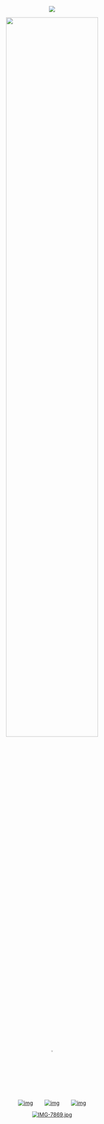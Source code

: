
<p align="center" width="100%"> <img src="https://komarev.com/ghpvc/?username=callthedoctor&label=✦&color=140f06">



<p align="center" width="100%">
    <img width="70%" src="https://files.catbox.moe/6q8jzw.png">
    
</p>

<p align="center" width="100%"><img width="3%" src="https://files.catbox.moe/t016zc.webp">

<div id="header" align="center">


[![img](https://files.catbox.moe/7n5p4x.png)](https://rentry.co/williamfranklingraham)⠀⠀⠀[![img](https://files.catbox.moe/5i4y6p.png)‎](https://spacedogs.atabook.org/)⠀⠀⠀[![img](https://files.catbox.moe/r238p4.png)](https://pronouns.cc/@hanniballecter)

[![IMG-7869.jpg](https://i.postimg.cc/pTv1pw8b/IMG-7869.jpg)](https://postimg.cc/xksPZFtt)
